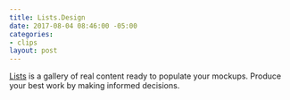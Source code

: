 ```yaml
---
title: Lists.Design
date: 2017-08-04 08:46:00 -05:00
categories:
- clips
layout: post
---
```


[Lists](https://www.lists.design/) is a gallery of real content ready to populate your mockups. Produce your best work by making informed decisions.

